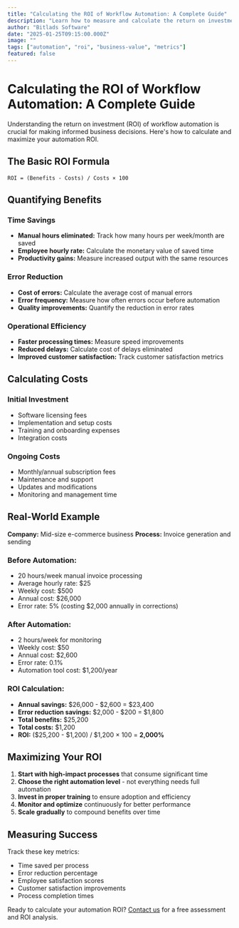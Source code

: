 ```yaml
---
title: "Calculating the ROI of Workflow Automation: A Complete Guide"
description: "Learn how to measure and calculate the return on investment for your workflow automation initiatives with practical examples and formulas."
author: "Bitlads Software"
date: "2025-01-25T09:15:00.000Z"
image: ""
tags: ["automation", "roi", "business-value", "metrics"]
featured: false
---
```


# Calculating the ROI of Workflow Automation: A Complete Guide

Understanding the return on investment (ROI) of workflow automation is crucial for making informed business decisions. Here's how to calculate and maximize your automation ROI.

## The Basic ROI Formula

```
ROI = (Benefits - Costs) / Costs × 100
```

## Quantifying Benefits

### Time Savings
- **Manual hours eliminated:** Track how many hours per week/month are saved
- **Employee hourly rate:** Calculate the monetary value of saved time
- **Productivity gains:** Measure increased output with the same resources

### Error Reduction
- **Cost of errors:** Calculate the average cost of manual errors
- **Error frequency:** Measure how often errors occur before automation
- **Quality improvements:** Quantify the reduction in error rates

### Operational Efficiency
- **Faster processing times:** Measure speed improvements
- **Reduced delays:** Calculate cost of delays eliminated
- **Improved customer satisfaction:** Track customer satisfaction metrics

## Calculating Costs

### Initial Investment
- Software licensing fees
- Implementation and setup costs
- Training and onboarding expenses
- Integration costs

### Ongoing Costs
- Monthly/annual subscription fees
- Maintenance and support
- Updates and modifications
- Monitoring and management time

## Real-World Example

**Company:** Mid-size e-commerce business
**Process:** Invoice generation and sending

### Before Automation:
- 20 hours/week manual invoice processing
- Average hourly rate: $25
- Weekly cost: $500
- Annual cost: $26,000
- Error rate: 5% (costing $2,000 annually in corrections)

### After Automation:
- 2 hours/week for monitoring
- Weekly cost: $50
- Annual cost: $2,600
- Error rate: 0.1%
- Automation tool cost: $1,200/year

### ROI Calculation:
- **Annual savings:** $26,000 - $2,600 = $23,400
- **Error reduction savings:** $2,000 - $200 = $1,800
- **Total benefits:** $25,200
- **Total costs:** $1,200
- **ROI:** ($25,200 - $1,200) / $1,200 × 100 = **2,000%**

## Maximizing Your ROI

1. **Start with high-impact processes** that consume significant time
2. **Choose the right automation level** - not everything needs full automation
3. **Invest in proper training** to ensure adoption and efficiency
4. **Monitor and optimize** continuously for better performance
5. **Scale gradually** to compound benefits over time

## Measuring Success

Track these key metrics:
- Time saved per process
- Error reduction percentage
- Employee satisfaction scores
- Customer satisfaction improvements
- Process completion times

Ready to calculate your automation ROI? [Contact us](/contact) for a free assessment and ROI analysis.